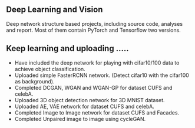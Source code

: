 Deep Learning and Vision
-------------
Deep network structure based projects, including source code, analyses and report. Most of them contain PyTorch and Tensorflow two versions.    

Keep learning and uploading .....
--------------------------------
* Have included the deep network for playing with cifar10/100 data to achieve object classification.       
* Uploaded simple FasterRCNN network. (Detect cifar10 with the cifar100 as background).      
* Completed DCGAN, WGAN and WGAN-GP for dataset CUFS and celebA.
* Uploaded 3D object detection network for 3D MNIST dataset.
* Uploaded AE, VAE network for dataset CUFS and celebA.
* Completed Image to Image network for dataset CUFS and Facades.
* Completed Unpaired image to image using cycleGAN.
